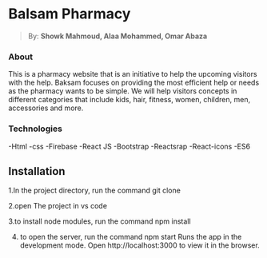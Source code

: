 # <h1> Balsam Pharmacy </h1>

> By: **Showk Mahmoud, Alaa Mohammed, Omar Abaza**

### About
This is a pharmacy website that is an initiative to help the
upcoming visitors with the help. Baksam focuses on providing the
most efficient help or needs as the pharmacy wants to be simple. We
will help visitors concepts in different categories that include
kids, hair, fitness, women, children, men, accessories and more.

### Technologies
-Html
-css
-Firebase
-React JS
-Bootstrap
-Reactsrap
-React-icons
-ES6

## Installation 
1.In the project directory, run the command
git clone


2.open The project in vs code

3.to install node modules, run the command
npm install

4. to open the server, run the command
npm start
Runs the app in the development mode.
Open http://localhost:3000 to view it in the browser.
